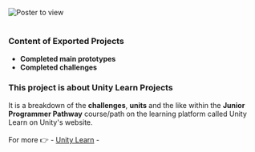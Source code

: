 ![Poster to view](https://connect-prd-cdn.unity.com/cdn-origin/assets/styles/i/svgicons/unity_learn_logo_new.3b328f9069e10481bfedd33aa519d5cd.svg)
#
### Content of Exported Projects
- **Completed main prototypes**
- **Completed challenges**
### This project is about Unity Learn Projects
It is a breakdown of the **challenges**, **units** and the like within the **Junior Programmer Pathway** course/path on the learning platform called Unity Learn on Unity's website. <br/> <br/>
For more :point_right: - [Unity Learn](https://learn.unity.com) -
